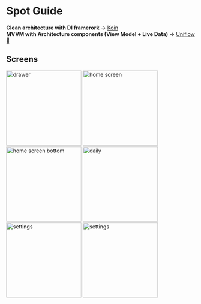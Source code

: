 # Spot Guide
  
**Clean architecture with DI framerork** -> [Koin](https://github.com/InsertKoinIO/koin)  
**MVVM with Architecture components (View Model + Live Data)** -> [Uniflow🦄](https://github.com/uniflow-kt/uniflow-kt)  
  
## Screens
<p float="center">
    <img width="200" alt="drawer" src="https://user-images.githubusercontent.com/15018356/75689488-91925d80-5ca1-11ea-806a-fde0cb363f02.png">
  
  <img width="200" alt="home screen" src="https://user-images.githubusercontent.com/15018356/75689603-c0103880-5ca1-11ea-9f24-48712fc080d2.png"> 
  
  <img width="200" alt="home screen bottom" src="https://user-images.githubusercontent.com/15018356/75689618-c2729280-5ca1-11ea-97c3-46fc70dd6228.png"> 
  
  <img width="200" alt="daily" src="https://user-images.githubusercontent.com/15018356/75689621-c3a3bf80-5ca1-11ea-8bbc-34cdd78180c7.png">

  <img width="200" alt="settings" src="https://user-images.githubusercontent.com/15018356/75689624-c43c5600-5ca1-11ea-9007-bbec5d2c427c.png"> 
  
   <img width="200" alt="settings" src="https://user-images.githubusercontent.com/15018356/75689625-c4d4ec80-5ca1-11ea-93ef-93f07a569060.png"> 
  
</p>

